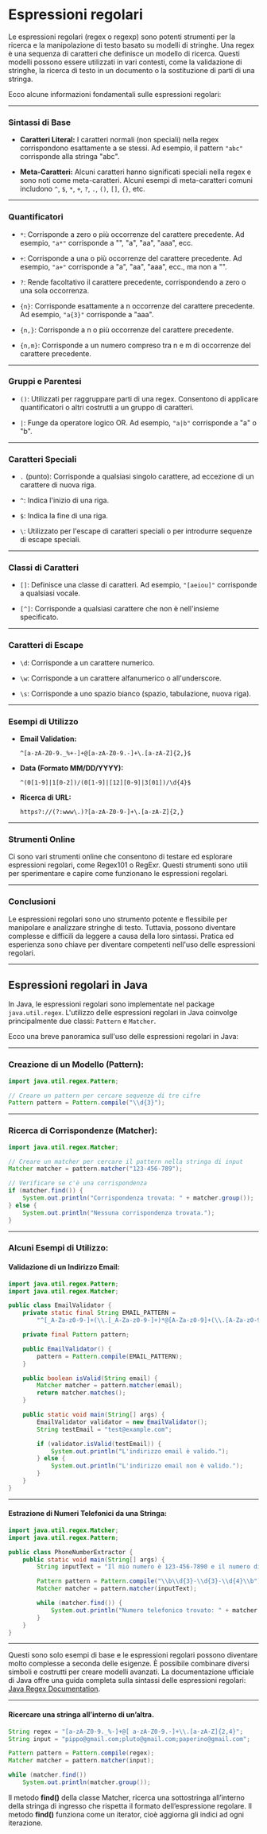 # Espressioni regolari

Le espressioni regolari (regex o regexp) sono potenti strumenti per la ricerca e la manipolazione di testo basato su modelli di stringhe. Una regex è una sequenza di caratteri che definisce un modello di ricerca. Questi modelli possono essere utilizzati in vari contesti, come la validazione di stringhe, la ricerca di testo in un documento o la sostituzione di parti di una stringa.

Ecco alcune informazioni fondamentali sulle espressioni regolari:

---

### Sintassi di Base

- **Caratteri Literal:** I caratteri normali (non speciali) nella regex corrispondono esattamente a se stessi. Ad esempio, il pattern `"abc"` corrisponde alla stringa "abc".

- **Meta-Caratteri:** Alcuni caratteri hanno significati speciali nella regex e sono noti come meta-caratteri. Alcuni esempi di meta-caratteri comuni includono `^`, `$`, `*`, `+`, `?`, `.`, `()`, `[]`, `{}`, etc.

---

### Quantificatori

- `*`: Corrisponde a zero o più occorrenze del carattere precedente. Ad esempio, `"a*"` corrisponde a "", "a", "aa", "aaa", ecc.

- `+`: Corrisponde a una o più occorrenze del carattere precedente. Ad esempio, `"a+"` corrisponde a "a", "aa", "aaa", ecc., ma non a "".

- `?`: Rende facoltativo il carattere precedente, corrispondendo a zero o una sola occorrenza.

- `{n}`: Corrisponde esattamente a n occorrenze del carattere precedente. Ad esempio, `"a{3}"` corrisponde a "aaa".

- `{n,}`: Corrisponde a n o più occorrenze del carattere precedente.

- `{n,m}`: Corrisponde a un numero compreso tra n e m di occorrenze del carattere precedente.

---

### Gruppi e Parentesi

- `()`: Utilizzati per raggruppare parti di una regex. Consentono di applicare quantificatori o altri costrutti a un gruppo di caratteri.

- `|`: Funge da operatore logico OR. Ad esempio, `"a|b"` corrisponde a "a" o "b".

---

### Caratteri Speciali

- `.` (punto): Corrisponde a qualsiasi singolo carattere, ad eccezione di un carattere di nuova riga.

- `^`: Indica l'inizio di una riga.

- `$`: Indica la fine di una riga.

- `\`: Utilizzato per l'escape di caratteri speciali o per introdurre sequenze di escape speciali.

---

### Classi di Caratteri

- `[]`: Definisce una classe di caratteri. Ad esempio, `"[aeiou]"` corrisponde a qualsiasi vocale.

- `[^]`: Corrisponde a qualsiasi carattere che non è nell'insieme specificato.

---

### Caratteri di Escape

- `\d`: Corrisponde a un carattere numerico.

- `\w`: Corrisponde a un carattere alfanumerico o all'underscore.

- `\s`: Corrisponde a uno spazio bianco (spazio, tabulazione, nuova riga).

---

### Esempi di Utilizzo

- **Email Validation:**

  ```regex
  ^[a-zA-Z0-9._%+-]+@[a-zA-Z0-9.-]+\.[a-zA-Z]{2,}$
  ```

- **Data (Formato MM/DD/YYYY):**

  ```regex
  ^(0[1-9]|1[0-2])/(0[1-9]|[12][0-9]|3[01])/\d{4}$
  ```

- **Ricerca di URL:**

  ```regex
  https?://(?:www\.)?[a-zA-Z0-9-]+\.[a-zA-Z]{2,}
  ```

---

### Strumenti Online

Ci sono vari strumenti online che consentono di testare ed esplorare espressioni regolari, come Regex101 o RegExr. Questi strumenti sono utili per sperimentare e capire come funzionano le espressioni regolari.

---

### Conclusioni

Le espressioni regolari sono uno strumento potente e flessibile per manipolare e analizzare stringhe di testo. Tuttavia, possono diventare complesse e difficili da leggere a causa della loro sintassi. Pratica ed esperienza sono chiave per diventare competenti nell'uso delle espressioni regolari.

---

## Espressioni regolari in Java

In Java, le espressioni regolari sono implementate nel package `java.util.regex`. L'utilizzo delle espressioni regolari in Java coinvolge principalmente due classi: `Pattern` e `Matcher`.

Ecco una breve panoramica sull'uso delle espressioni regolari in Java:

---

### Creazione di un Modello (Pattern):

```java
import java.util.regex.Pattern;

// Creare un pattern per cercare sequenze di tre cifre
Pattern pattern = Pattern.compile("\\d{3}");
```

---

### Ricerca di Corrispondenze (Matcher):

```java
import java.util.regex.Matcher;

// Creare un matcher per cercare il pattern nella stringa di input
Matcher matcher = pattern.matcher("123-456-789");

// Verificare se c'è una corrispondenza
if (matcher.find()) {
    System.out.println("Corrispondenza trovata: " + matcher.group());
} else {
    System.out.println("Nessuna corrispondenza trovata.");
}
```

---

### Alcuni Esempi di Utilizzo:

#### Validazione di un Indirizzo Email:

```java
import java.util.regex.Pattern;
import java.util.regex.Matcher;

public class EmailValidator {
    private static final String EMAIL_PATTERN =
        "^[_A-Za-z0-9-]+(\\.[_A-Za-z0-9-]+)*@[A-Za-z0-9]+(\\.[A-Za-z0-9]+)*(\\.[A-Za-z]{2,})$";

    private final Pattern pattern;

    public EmailValidator() {
        pattern = Pattern.compile(EMAIL_PATTERN);
    }

    public boolean isValid(String email) {
        Matcher matcher = pattern.matcher(email);
        return matcher.matches();
    }

    public static void main(String[] args) {
        EmailValidator validator = new EmailValidator();
        String testEmail = "test@example.com";

        if (validator.isValid(testEmail)) {
            System.out.println("L'indirizzo email è valido.");
        } else {
            System.out.println("L'indirizzo email non è valido.");
        }
    }
}
```

---

#### Estrazione di Numeri Telefonici da una Stringa:

```java
import java.util.regex.Matcher;
import java.util.regex.Pattern;

public class PhoneNumberExtractor {
    public static void main(String[] args) {
        String inputText = "Il mio numero è 123-456-7890 e il numero di casa è 987-654-3210.";

        Pattern pattern = Pattern.compile("\\b\\d{3}-\\d{3}-\\d{4}\\b");
        Matcher matcher = pattern.matcher(inputText);

        while (matcher.find()) {
            System.out.println("Numero telefonico trovato: " + matcher.group());
        }
    }
}
```

---

Questi sono solo esempi di base e le espressioni regolari possono diventare molto complesse a seconda delle esigenze. È possibile combinare diversi simboli e costrutti per creare modelli avanzati. La documentazione ufficiale di Java offre una guida completa sulla sintassi delle espressioni regolari: [Java Regex Documentation](https://docs.oracle.com/javase/8/docs/api/java/util/regex/Pattern.html).

---

#### Ricercare una stringa all’interno di un’altra.

```java
String regex = "[a-zA-Z0-9._%-]+@[ a-zA-Z0-9.-]+\\.[a-zA-Z]{2,4}";
String input = "pippo@gmail.com;pluto@gmail.com;paperino@gmail.com";

Pattern pattern = Pattern.compile(regex);
Matcher matcher = pattern.matcher(input);

while (matcher.find())
	System.out.println(matcher.group());
```

Il metodo **find()** della classe Matcher, ricerca una sottostringa all’interno della stringa di ingresso che rispetta il formato dell’espressione regolare. Il metodo **find()** funziona come un iterator, cioè aggiorna gli indici ad ogni iterazione.
